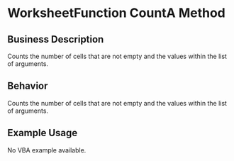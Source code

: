 # WorksheetFunction CountA Method

## Business Description
Counts the number of cells that are not empty and the values within the list of arguments.

## Behavior
Counts the number of cells that are not empty and the values within the list of arguments.

## Example Usage
No VBA example available.
